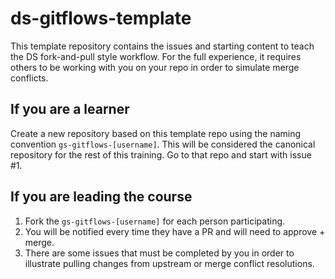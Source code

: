 # ds-gitflows-template

This template repository contains the issues and starting content to teach the DS fork-and-pull style workflow. For the full experience, it requires others to be working with you on your repo in order to simulate merge conflicts. 

## If you are a learner

Create a new repository based on this template repo using the naming convention `gs-gitflows-[username]`. This will be considered the canonical repository for the rest of this training. Go to that repo and start with issue #1.

## If you are leading the course

1. Fork the `gs-gitflows-[username]` for each person participating.
1. You will be notified every time they have a PR and will need to approve + merge.
1. There are some issues that must be completed by you in order to illustrate pulling changes from upstream or merge conflict resolutions.
